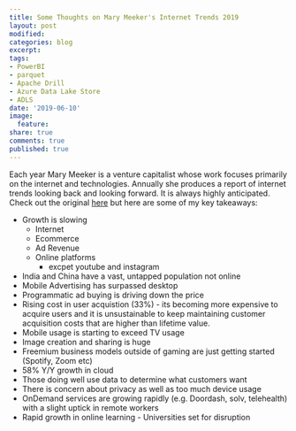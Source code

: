 ```yaml
---
title: Some Thoughts on Mary Meeker's Internet Trends 2019
layout: post
modified: 
categories: blog
excerpt: 
tags:
- PowerBI
- parquet
- Apache Drill
- Azure Data Lake Store
- ADLS
date: '2019-06-10'
image:
  feature: 
share: true
comments: true
published: true
---
```


Each year Mary Meeker is a venture capitalist whose work focuses primarily on the internet and technologies. Annually she produces a report of internet trends looking back and looking forward. It is always highly anticipated. Check out the original [here](https://www.bondcap.com/pdf/190611_Internet_Trends_2019.pdf) but here are some of my key takeaways:

* Growth is slowing
    - Internet
    - Ecommerce
    - Ad Revenue
    - Online platforms
        - excpet youtube and instagram
* India and China have a vast, untapped population not online
* Mobile Advertising has surpassed desktop 
* Programmatic ad buying is driving down the price
* Rising cost in user acquistion (33%) - its becoming more expensive to acquire users and it is unsustainable to keep maintaining customer acquisition costs that are higher than lifetime value.
* Mobile usage is starting to exceed TV usage
* Image creation and sharing is huge
* Freemium business models outside of gaming are just getting started (Spotify, Zoom etc)
* 58% Y/Y growth in cloud
* Those doing well use data to determine what customers want
* There is concern about privacy as well as too much device usage
* OnDemand services are growing rapidly (e.g. Doordash, solv, telehealth) with a slight uptick in remote workers
* Rapid growth in online learning - Universities set for disruption